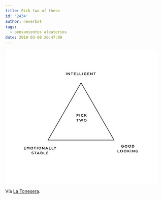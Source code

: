 ```yaml
---
title: Pick two of these
id: '2434'
author: neverbot
tags:
  - pensamientos aleatorios
date: 2010-03-08 20:47:09
---
```


![201003082046.jpg](./pick-two-of-these/201003082046.jpg)

Vía [La Tonesera](http://johntones.tumblr.com/post/429088287/juliasegal-via-hewhocannotbenamed).
